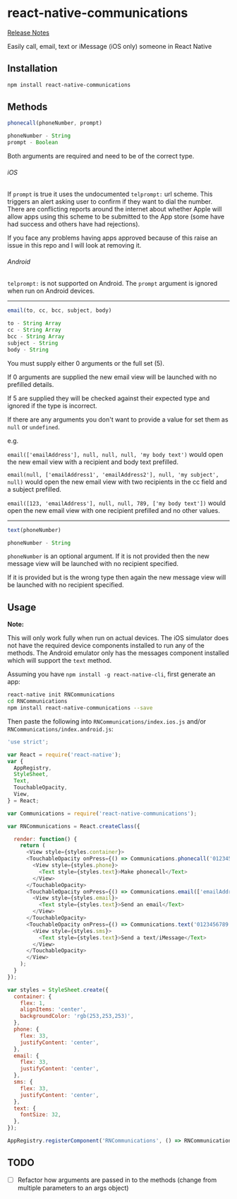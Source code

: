 # react-native-communications

[Release Notes](https://github.com/anarchicknight/react-native-communications/releases)

Easily call, email, text or iMessage (iOS only) someone in React Native

## Installation

```bash
npm install react-native-communications
```

## Methods

```js
phonecall(phoneNumber, prompt)

phoneNumber - String
prompt - Boolean
```

Both arguments are required and need to be of the correct type.

###### iOS

If `prompt` is true it uses the undocumented `telprompt:` url scheme. This triggers an alert asking user to confirm if they want to dial the number. There are conflicting reports around the internet about whether Apple will allow apps using this scheme to be submitted to the App store (some have had success and others have had rejections).

If you face any problems having apps approved because of this raise an issue in this repo and I will look at removing it.

###### Android

`telprompt:` is not supported on Android. The `prompt` argument is ignored when run on Android devices.

---

```js
email(to, cc, bcc, subject, body)

to - String Array
cc - String Array
bcc - String Array
subject - String
body - String
```

You must supply either 0 arguments or the full set (5).

If 0 arguments are supplied the new email view will be launched with no prefilled details.

If 5 are supplied they will be checked against their expected type and ignored if the type is incorrect.

If there are any arguments you don't want to provide a value for set them as `null` or `undefined`.

e.g.

`email(['emailAddress'], null, null, null, 'my body text')` would open the new email view with a recipient and body text prefilled.

`email(null, ['emailAddress1', 'emailAddress2'], null, 'my subject', null)` would open the new email view with two recipients in the cc field and a subject prefilled.

`email([123, 'emailAddress'], null, null, 789, ['my body text'])` would open the new email view with one recipient prefilled and no other values.

---

```js
text(phoneNumber)

phoneNumber - String
```

`phoneNumber` is an optional argument. If it is not provided then the new message view will be launched with no recipient specified.

If it is provided but is the wrong type then again the new message view will be launched with no recipient specified.

## Usage

**Note:**

This will only work fully when run on actual devices. The iOS simulator does not have the required device components installed to run any of the methods. The Android emulator only has the messages component installed which will support the `text` method.

Assuming you have `npm install -g react-native-cli`, first generate an app:

```bash
react-native init RNCommunications
cd RNCommunications
npm install react-native-communications --save
```

Then paste the following into `RNCommunications/index.ios.js` and/or `RNCommunications/index.android.js`:

```js
'use strict';

var React = require('react-native');
var {
  AppRegistry,
  StyleSheet,
  Text,
  TouchableOpacity,
  View,
} = React;

var Communications = require('react-native-communications');

var RNCommunications = React.createClass({

  render: function() {
    return (
      <View style={styles.container}>
      <TouchableOpacity onPress={() => Communications.phonecall('0123456789', true)}>
        <View style={styles.phone}>
          <Text style={styles.text}>Make phonecall</Text>
        </View>
      </TouchableOpacity>
      <TouchableOpacity onPress={() => Communications.email(['emailAddress1', 'emailAddress2'],null,null,'My Subject','My body text')}>
        <View style={styles.email}>
          <Text style={styles.text}>Send an email</Text>
        </View>
      </TouchableOpacity>
      <TouchableOpacity onPress={() => Communications.text('0123456789')}>
        <View style={styles.sms}>
          <Text style={styles.text}>Send a text/iMessage</Text>
        </View>
      </TouchableOpacity>
      </View>
    );
  }
});

var styles = StyleSheet.create({
  container: {
    flex: 1,
    alignItems: 'center',
    backgroundColor: 'rgb(253,253,253)',
  },
  phone: {
    flex: 33,
    justifyContent: 'center',
  },
  email: {
    flex: 33,
    justifyContent: 'center',
  },
  sms: {
    flex: 33,
    justifyContent: 'center',
  },
  text: {
    fontSize: 32,
  },
});

AppRegistry.registerComponent('RNCommunications', () => RNCommunications);
```

## TODO

- [ ] Refactor how arguments are passed in to the methods (change from multiple parameters to an args object)